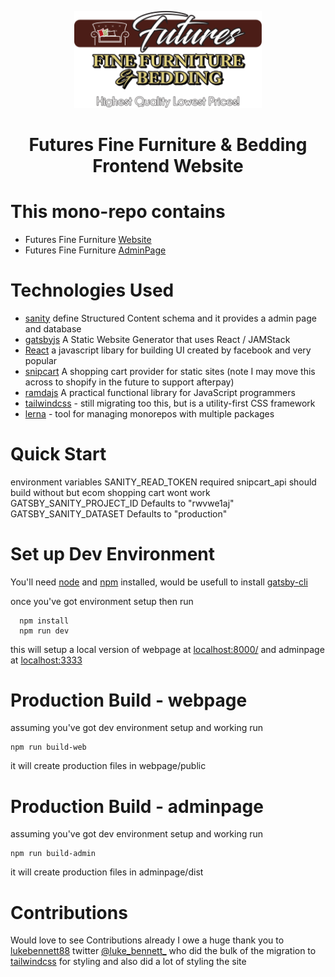<p align="center">
  <a href="https://futuresfinefurniture.netlify.com">
    <img alt="Futures Fine Furniture Hero Image" src="src\images\heroLogo.svg" width="300px"/>
  </a>
</p>
<h1 align="center">
  Futures Fine Furniture & Bedding Frontend Website
</h1>

# This mono-repo contains
- Futures Fine Furniture [Website](https://www.futuresfinefurnitureandbedding.com/)
- Futures Fine Furniture [AdminPage](https://www.admin.futuresfinefurnitureandbedding.com/)

# Technologies Used
- [sanity](https://www.sanity.io/) define Structured Content schema and it provides a admin page and database
- [gatsbyjs](https://www.gatsbyjs.org/) A Static Website Generator that uses React / JAMStack
- [React](https://reactjs.org/) a javascript libary for building UI created by facebook and very popular
- [snipcart](https://snipcart.com/) A shopping cart provider for static sites (note I may move this across to shopify in the future to support afterpay)
- [ramdajs](https://ramdajs.com/) A practical functional library for JavaScript programmers
- [tailwindcss](https://tailwindcss.com/) - still migrating too this, but is a utility-first CSS framework
- [lerna](https://lerna.js.org/) - tool for managing monorepos with multiple packages


# Quick Start

environment variables
  SANITY_READ_TOKEN           required
  snipcart_api                should build without but ecom shopping cart wont work
  GATSBY_SANITY_PROJECT_ID    Defaults to "rwvwe1aj"
  GATSBY_SANITY_DATASET       Defaults to "production"


# Set up Dev Environment

You'll need [node](https://nodejs.org/en/) and [npm](https://www.npmjs.com/) installed, would be usefull to install [gatsby-cli](https://www.npmjs.com/package/gatsby-cli)

once you've got environment setup then run

```
  npm install
  npm run dev
```
this will setup a local version of webpage at [localhost:8000/](localhost:8000/) and adminpage at [localhost:3333](localhost:3333)

# Production Build - webpage
assuming you've got dev environment setup and working
run
```
npm run build-web
```

it will create production files in webpage/public


# Production Build - adminpage
assuming you've got dev environment setup and working
run
```
npm run build-admin
```

it will create production files in adminpage/dist

# Contributions
Would love to see Contributions
already I owe a huge thank you to [lukebennett88](https://github.com/lukebennett88) twitter [@luke_bennett_](https://twitter.com/luke_bennett_) who did the bulk of the migration to [tailwindcss](https://tailwindcss.com/) for styling and also did a lot of styling the site
